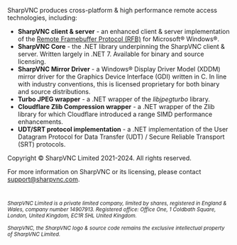 SharpVNC produces cross-platform & high performance remote access technologies, including:

- **SharpVNC client & server** - an enhanced client & server implementation of the [Remote Framebuffer Protocol (RFB)](https://datatracker.ietf.org/doc/html/rfc6143) for Microsoft® Windows®.
- **SharpVNC Core** - the .NET library underpinning the SharpVNC client & server. Written largely in .NET 7. Available for binary and source licensing.
- **SharpVNC Mirror Driver** - a Windows® Display Driver Model (XDDM) mirror driver for the Graphics Device Interface (GDI) written in C. In line with industry conventions, this is licensed proprietary for both binary and source distributions.
- **Turbo JPEG wrapper** - a .NET wrapper of the _libjpegturbo_ library.
- **Cloudflare Zlib Compression wrapper** - a .NET wrapper of the Zlib library for which Cloudflare introduced a range SIMD performance enhancements.
- **UDT/SRT protocol implementation** - a .NET implementation of the User Datagram Protocol for Data Transfer (UDT) / Secure Reliable Transport (SRT) protocols.

Copyright © SharpVNC Limited 2021-2024. All rights reserved.

For more information on SharpVNC or its licensing, please contact [support@sharpvnc.com](mailto:support@sharpvnc.com).

#
<sub>_SharpVNC Limited is a private limited company, limited by shares, registered in England & Wales, company number 14907913. Registered office: Office One, 1 Coldbath Square, London, United Kingdom, EC1R 5HL United Kingdom._</sub>

<sub>_SharpVNC, the SharpVNC logo & source code remains the exclusive intellectual property of SharpVNC Limited._</sub>
